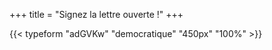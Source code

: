 +++
title = "Signez la lettre ouverte !"
+++

{{< typeform "adGVKw" "democratique" "450px" "100%" >}}
